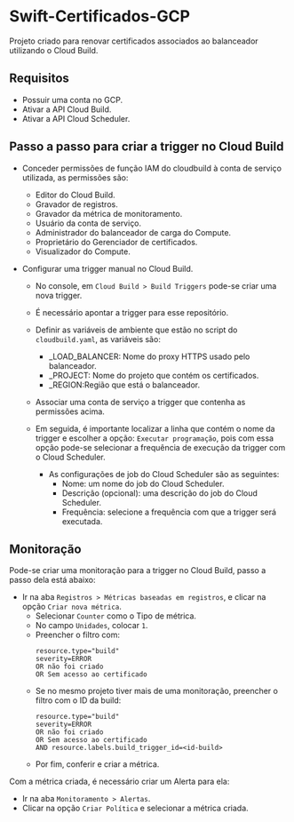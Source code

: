 # Swift-Certificados-GCP

Projeto criado para renovar certificados associados ao balanceador utilizando o Cloud Build.

## Requisitos
- Possuir uma conta no GCP.
- Ativar a API Cloud Build.
- Ativar a API Cloud Scheduler.

## Passo a passo para criar a trigger no Cloud Build

- Conceder permissões de função IAM do cloudbuild à conta de serviço utilizada, as permissões são:
    - Editor do Cloud Build.
    - Gravador de registros.
    - Gravador da métrica de monitoramento.
    - Usuário da conta de serviço.
    - Administrador do balanceador de carga do Compute.
    - Proprietário do Gerenciador de certificados.
    - Visualizador do Compute.

- Configurar uma trigger manual no Cloud Build.
    - No console, em ```Cloud Build > Build Triggers``` pode-se criar uma nova trigger. 

    - É necessário apontar a trigger para esse repositório.

    - Definir as variáveis de ambiente que estão no script do ```cloudbuild.yaml```, as variáveis são:
        - _LOAD_BALANCER: Nome do proxy HTTPS usado ​​pelo balanceador.
        - _PROJECT: Nome do projeto que contém os certificados.
        - _REGION:Região que está o balanceador.
    
    - Associar uma conta de serviço a trigger que contenha as permissões acima.

    - Em seguida, é importante localizar a linha que contém o nome da trigger e escolher a opção: ```Executar programação```, pois com essa opção pode-se selecionar a frequência de execução da trigger com o Cloud Scheduler.
        - As configurações de job do Cloud Scheduler são as seguintes:
            - Nome: um nome do job do Cloud Scheduler.
            - Descrição (opcional): uma descrição do job do Cloud Scheduler.
            - Frequência: selecione a frequência com que a trigger será executada.

## Monitoração

Pode-se criar uma monitoração para a trigger no Cloud Build, passo a passo dela está abaixo:

- Ir na aba ```Registros > Métricas baseadas em registros```, e clicar na opção ```Criar nova métrica```.
    - Selecionar ```Counter``` como o Tipo de métrica.
    - No campo ```Unidades```, colocar ```1```.
    - Preencher o filtro com: 
        ```
        resource.type="build" 
        severity=ERROR 
        OR não foi criado 
        OR Sem acesso ao certificado
        ```
    - Se no mesmo projeto tiver mais de uma monitoração, preencher o filtro com o ID da build:
        ```
        resource.type="build" 
        severity=ERROR 
        OR não foi criado 
        OR Sem acesso ao certificado
        AND resource.labels.build_trigger_id=<id-build>
        ```
    - Por fim, conferir e criar a métrica.

Com a métrica criada, é necessário criar um Alerta para ela:
- Ir na aba ```Monitoramento > Alertas```.
- Clicar na opção ```Criar Política``` e selecionar a métrica criada.